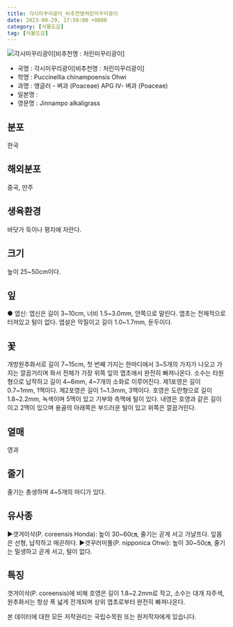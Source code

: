 ```yaml
---
title: 각시미꾸리광이_비추천명처린미꾸리광이
date: 2023-09-29, 17:59:00 +0800
category: [식물도감]
tag: [식물도감]
---
```




![각시미꾸리광이[비추천명 : 처린미꾸리광이]](http://www.nature.go.kr/fileUpload/plants/basic/Gramineae/Puccinellia/21980/1_th2.JPG)
- 국명 : 각시미꾸리광이[비추천명 : 처린미꾸리광이]
- 학명 : Puccinellia chinampoensis Ohwi
- 과명 : 앵글러 - 벼과 (Poaceae) APG Ⅳ- 벼과 (Poaceae)
- 일본명 : 
- 영문명 : Jinnampo alkaligrass


## 분포
한국
## 해외분포
중국, 만주
## 생육환경
바닷가 둑이나 평지에 자란다.
## 크기
높이 25~50cm이다.
## 잎
● 엽신: 엽신은 길이 3~10cm, 너비 1.5~3.0mm, 안쪽으로 말린다. 엽초는 전체적으로 터져있고 털이 없다. 엽설은 막질이고 길이 1.0~1.7mm, 둔두이다.
## 꽃
개방원추화서로 길이 7~15cm, 첫 번째 가지는 한마디에서 3~5개의 가지가 나오고 가지는 깔끔거리며 화서 전체가 가장 위쪽 잎의 엽초에서 완전히 빠져나온다. 소수는 타원형으로 납작하고 길이 4~6mm, 4~7개의 소화로 이루어진다. 제1포영은 길이 0.7~1mm, 1맥이다. 제2포영은 길이 1~1.3mm, 3맥이다. 호영은 도란형으로 길이 1.8~2.2mm, 녹색이며 5맥이 있고 기부와 측맥에 털이 있다. 내영은 호영과 같은 길이이고 2맥이 있으며 용골의 아래쪽은 부드러운 털이 있고 위쪽은 깔끔거린다.
## 열매
영과
## 줄기
줄기는 총생하며 4~5개의 마디가 있다.
## 유사종
▶갯겨이삭(P. coreensis Honda): 높이 30~60㎝, 줄기는 곧게 서고 가냘프다. 잎몸은 선형, 납작하고 매끈하다. ▶갯꾸러미풀(P. nipponica Ohwi): 높이 30~50㎝, 줄기는 밀생하고 곧게 서고, 털이 없다.
## 특징
갯겨이삭(P. coreensis)에 비해 호영은 길이 1.8~2.2mm로 작고, 소수는 대개 자주색, 원추화서는 항상 폭 넓게 전개되며 상위 엽초로부터 완전히 빠져나온다.






본 데이터에 대한 모든 저작권리는 국립수목원 또는 원저작자에게 있습니다.
